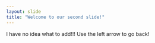 ```yaml
---
layout: slide
title: "Welcome to our second slide!"
---
```

I have no idea what to add!!!
Use the left arrow to go back!
